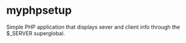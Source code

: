 # myphpsetup
Simple PHP application that displays sever and client info through the $_SERVER superglobal.  
